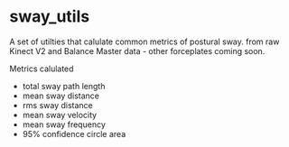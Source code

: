 # sway_utils

A set of utilties that calulate common metrics of postural sway. from raw Kinect V2 and Balance Master data - other forceplates coming soon.

Metrics calulated
* total sway path length
* mean sway distance
* rms sway distance
* mean sway velocity
* mean sway frequency
* 95% confidence circle area

